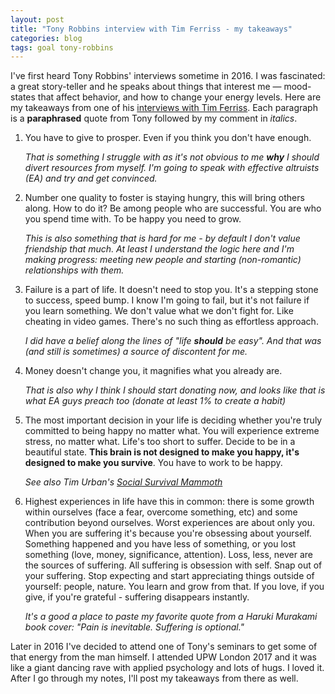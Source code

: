 ```yaml
---
layout: post
title: "Tony Robbins interview with Tim Ferriss - my takeaways"
categories: blog
tags: goal tony-robbins
---
```



I've first heard Tony Robbins' interviews sometime in 2016. I was fascinated: a great story-teller and he speaks about things that interest me — mood-states that affect behavior, and how to change your energy levels. Here are my takeaways from one of his [interviews with Tim Ferriss](https://encrypted.google.com/search?q=Tony+Robbins+site%3Atim.blog). Each paragraph is a **paraphrased** quote from Tony followed by my comment in _italics_.  


1. You have to give to prosper. Even if you think you don't have enough.  

    _That is something I struggle with as it's not obvious to me **why** I should divert resources from myself. I'm going to speak with effective altruists (EA) and try and get convinced._ 

1. Number one quality to foster is staying hungry, this will bring others along. How to do it? Be among people who are successful. You are who you spend time with. To be happy you need to grow.  

    _This is also something that is hard for me - by default I don't value friendship that much. At least I understand the logic here and I'm making progress: meeting new people and starting (non-romantic) relationships with them._

1. Failure is a part of life. It doesn't need to stop you. It's a stepping stone to success, speed bump. I know I'm going to fail, but it's not failure if you learn something. We don't value what we don't fight for. Like cheating in video games. There's no such thing as effortless approach.   
    
    _I did have a belief along the lines of "life **should** be easy". And that was (and still is sometimes) a source of discontent for me._

1. Money doesn't change you, it magnifies what you already are.  

    _That is also why I think I should start donating now, and looks like that is what EA guys preach too (donate at least 1% to create a habit)_

1. The most important decision in your life is deciding whether you're truly committed to being happy no matter what. You will experience extreme stress, no matter what. Life's too short to suffer. Decide to be in a beautiful state. **This brain is not designed to make you happy, it's designed to make you survive**. You have to work to be happy.  
    
    _See also Tim Urban's [Social Survival Mammoth](https://waitbutwhy.com/2014/06/taming-mammoth-let-peoples-opinions-run-life.html)_

1. Highest experiences in life have this in common: there is some growth within ourselves (face a fear, overcome something, etc) and some contribution beyond ourselves.
Worst experiences are about only you. When you are suffering it's because you're obsessing about yourself. Something happened and you have less of something, or you lost something (love, money, significance, attention). Loss, less, never are the sources of suffering. All suffering is obsession with self. Snap out of your suffering. Stop expecting and start appreciating things outside of yourself: people, nature. You learn and grow from that. If you love, if you give, if you're grateful - suffering disappears instantly.  
    
    _It's a good a place to paste my favorite quote from a Haruki Murakami book cover: "Pain is inevitable. Suffering is optional."_



Later in 2016 I've decided to attend one of Tony's seminars to get some of that energy from the man himself. I attended UPW London 2017 and it was like a giant dancing rave with applied psychology and lots of hugs. I loved it.  
After I go through my notes, I'll post my takeaways from there as well.
